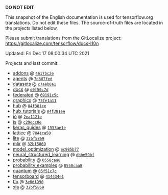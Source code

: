 __DO NOT EDIT__

This snapshot of the English documentation is used for tensorflow.org
translations. Do not edit these files. The source-of-truth files are located in
the projects listed below.

Please submit translations from the GitLocalize project: https://gitlocalize.com/tensorflow/docs-l10n

Updated: Fri Dec 17 08:00:34 UTC 2021

Projects and last commit:

- [addons](https://github.com/tensorflow/addons/tree/master/docs) @ <a href='https://github.com/tensorflow/addons/commit/4617bc2e7e2a90b27ed9e070c36fc0724c99e149'><code>4617bc2e</code></a>
- [agents](https://github.com/tensorflow/agents/tree/master/docs) @ <a href='https://github.com/tensorflow/agents/commit/7d687fedd29ca06003695a3379653dc07bb5f5ad'><code>7d687fed</code></a>
- [datasets](https://github.com/tensorflow/datasets/tree/master/docs) @ <a href='https://github.com/tensorflow/datasets/commit/c7aeb0a12d1887e2168d9406f025452bb2e68eba'><code>c7aeb0a1</code></a>
- [docs](https://github.com/tensorflow/docs/tree/master/site/en) @ <a href='https://github.com/tensorflow/docs/commit/d0f50c7dcbb1cc51ec7c5d125ca5158aa4969788'><code>d0f50c7d</code></a>
- [federated](https://github.com/tensorflow/federated/tree/main/docs) @ <a href='https://github.com/tensorflow/federated/commit/69191c5c4764d5952412a319a0d8153668396fea'><code>69191c5c</code></a>
- [graphics](https://github.com/tensorflow/graphics/tree/master/tensorflow_graphics/g3doc) @ <a href='https://github.com/tensorflow/graphics/commit/75fe1a117030a45373feb60c081015c1472ed665'><code>75fe1a11</code></a>
- [hub](https://github.com/tensorflow/hub/tree/master/docs) @ <a href='https://github.com/tensorflow/hub/commit/84f381eea8dd8ba809a5600044ccec336fe82614'><code>84f381ee</code></a>
- [hub_tutorials](https://github.com/tensorflow/hub/tree/master/examples/colab) @ <a href='https://github.com/tensorflow/hub/commit/84f381eea8dd8ba809a5600044ccec336fe82614'><code>84f381ee</code></a>
- [io](https://github.com/tensorflow/io/tree/master/docs) @ <a href='https://github.com/tensorflow/io/commit/2ea1121e944629c2b462773c2d8d805da427311c'><code>2ea1121e</code></a>
- [js](https://github.com/tensorflow/tfjs-website/tree/master/docs) @ <a href='https://github.com/tensorflow/tfjs-website/commit/c29ecc0e2f1f80e401e3db2509f7eed87d5a1a81'><code>c29ecc0e</code></a>
- [keras_guides](https://github.com/tensorflow/docs/tree/snapshot-keras/site/en/guide/keras) @ <a href='https://github.com/tensorflow/docs/commit/1553ae1e4a149be71703e2ee60173b3d1e0e8c00'><code>1553ae1e</code></a>
- [lattice](https://github.com/tensorflow/lattice/tree/master/docs) @ <a href='https://github.com/tensorflow/lattice/commit/784eca50cbdfedf39f183cc7d298c9fe376b69c0'><code>784eca50</code></a>
- [lite](https://github.com/tensorflow/tensorflow/tree/master/tensorflow/lite/g3doc) @ <a href='https://github.com/tensorflow/tensorflow/commit/32bf586964ac23b50547f5955f377e35d057583c'><code>32bf5869</code></a>
- [mlir](https://github.com/tensorflow/tensorflow/tree/master/tensorflow/compiler/mlir/g3doc) @ <a href='https://github.com/tensorflow/tensorflow/commit/32bf586964ac23b50547f5955f377e35d057583c'><code>32bf5869</code></a>
- [model_optimization](https://github.com/tensorflow/model-optimization/tree/master/tensorflow_model_optimization/g3doc) @ <a href='https://github.com/tensorflow/model-optimization/commit/ec985b775c4c5d1c6cf6cd965dd7517d0f7b9052'><code>ec985b77</code></a>
- [neural_structured_learning](https://github.com/tensorflow/neural-structured-learning/tree/master/g3doc) @ <a href='https://github.com/tensorflow/neural-structured-learning/commit/dbbe59bf1cb569403ae19dd96c02a69259ee399a'><code>dbbe59bf</code></a>
- [probability](https://github.com/tensorflow/probability/tree/main/tensorflow_probability/g3doc) @ <a href='https://github.com/tensorflow/probability/commit/0558caa826d37b5f8db2bd49fb979bc1565280c9'><code>0558caa8</code></a>
- [probability_examples](https://github.com/tensorflow/probability/tree/main/tensorflow_probability/examples/jupyter_notebooks) @ <a href='https://github.com/tensorflow/probability/commit/0558caa826d37b5f8db2bd49fb979bc1565280c9'><code>0558caa8</code></a>
- [quantum](https://github.com/tensorflow/quantum/tree/master/docs) @ <a href='https://github.com/tensorflow/quantum/commit/05f51c7cc21fdbdd0290093240d6ac4c9ad66352'><code>05f51c7c</code></a>
- [tensorboard](https://github.com/tensorflow/tensorboard/tree/master/docs) @ <a href='https://github.com/tensorflow/tensorboard/commit/414434e1b632a569da5a4921db400de0750857b0'><code>414434e1</code></a>
- [tfx](https://github.com/tensorflow/tfx/tree/master/docs) @ <a href='https://github.com/tensorflow/tfx/commit/3e8df9909d3c05efb7746ddb6dc56ea47ff59050'><code>3e8df990</code></a>
- [xla](https://github.com/tensorflow/tensorflow/tree/master/tensorflow/compiler/xla/g3doc) @ <a href='https://github.com/tensorflow/tensorflow/commit/32bf586964ac23b50547f5955f377e35d057583c'><code>32bf5869</code></a>

